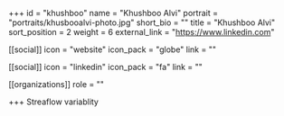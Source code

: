 +++
id = "khushboo"
name = "Khushboo Alvi"
portrait = "portraits/khusbooalvi-photo.jpg"
short_bio = ""
title = "Khushboo Alvi"
sort_position = 2
weight = 6
external_link = "https://www.linkedin.com"

[[social]]
    icon = "website"
    icon_pack = "globe"
    link = ""

[[social]]
    icon = "linkedin"
    icon_pack = "fa"
    link = ""

[[organizations]]
    role = ""

+++
Streaflow variablity